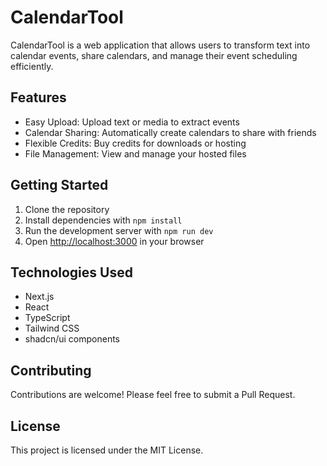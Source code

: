 # CalendarTool

CalendarTool is a web application that allows users to transform text into calendar events, share calendars, and manage their event scheduling efficiently.

## Features

- Easy Upload: Upload text or media to extract events
- Calendar Sharing: Automatically create calendars to share with friends
- Flexible Credits: Buy credits for downloads or hosting
- File Management: View and manage your hosted files

## Getting Started

1. Clone the repository
2. Install dependencies with `npm install`
3. Run the development server with `npm run dev`
4. Open [http://localhost:3000](http://localhost:3000) in your browser

## Technologies Used

- Next.js
- React
- TypeScript
- Tailwind CSS
- shadcn/ui components

## Contributing

Contributions are welcome! Please feel free to submit a Pull Request.

## License

This project is licensed under the MIT License.
